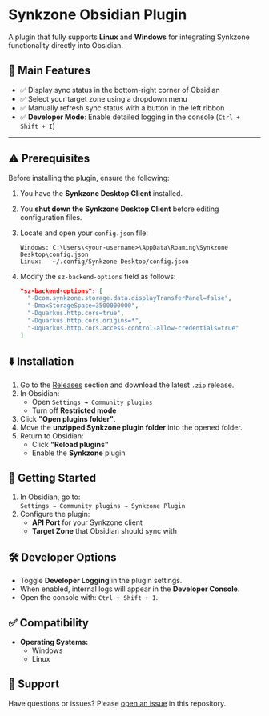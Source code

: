 # Synkzone Obsidian Plugin

A plugin that fully supports **Linux** and **Windows** for integrating Synkzone functionality directly into Obsidian.

## 🔧 Main Features

- ✅ Display sync status in the bottom-right corner of Obsidian  
- ✅ Select your target zone using a dropdown menu  
- ✅ Manually refresh sync status with a button in the left ribbon  
- ✅ **Developer Mode**: Enable detailed logging in the console (`Ctrl + Shift + I`)

---

## ⚠️ Prerequisites

Before installing the plugin, ensure the following:

1. You have the **Synkzone Desktop Client** installed.
2. You **shut down the Synkzone Desktop Client** before editing configuration files.
3. Locate and open your `config.json` file:
   ```text
   Windows: C:\Users\<your-username>\AppData\Roaming\Synkzone Desktop\config.json
   Linux:   ~/.config/Synkzone Desktop/config.json
4. Modify the `sz-backend-options` field as follows:

   ```json
   "sz-backend-options": [
     "-Dcom.synkzone.storage.data.displayTransferPanel=false",
     "-DmaxStorageSpace=3500000000",
     "-Dquarkus.http.cors=true",
     "-Dquarkus.http.cors.origins=*",
     "-Dquarkus.http.cors.access-control-allow-credentials=true"
   ]

## ⬇️ Installation

1. Go to the [Releases](https://github.com/bubasn/Obsidian-Synkzone-Plugin/releases/tag/V1.0.0) section and download the latest `.zip` release.
2. In Obsidian:
   - Open `Settings → Community plugins`
   - Turn off **Restricted mode**
3. Click **"Open plugins folder"**.
4. Move the **unzipped Synkzone plugin folder** into the opened folder.
5. Return to Obsidian:
   - Click **"Reload plugins"**
   - Enable the **Synkzone** plugin

## 🚀 Getting Started

1. In Obsidian, go to:  
   `Settings → Community plugins → Synkzone Plugin`
2. Configure the plugin:
   - **API Port** for your Synkzone client
   - **Target Zone** that Obsidian should sync with

## 🛠 Developer Options

- Toggle **Developer Logging** in the plugin settings.
- When enabled, internal logs will appear in the **Developer Console**.
- Open the console with: `Ctrl + Shift + I`.

## ✅ Compatibility

- **Operating Systems:**
  - Windows
  - Linux

## 🙋 Support

Have questions or issues? Please [open an issue](../../issues) in this repository.

